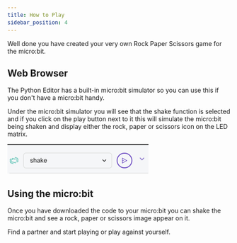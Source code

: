 ```yaml
---
title: How to Play
sidebar_position: 4
---
```


Well done you have created your very own Rock Paper Scissors game for the micro:bit.

## Web Browser

The Python Editor has a built-in micro:bit simulator so you can use this if you don't have a micro:bit handy.

Under the micro:bit simulator you will see that the shake function is selected and if you click on the play button next to it this will simulate the micro:bit being shaken and display either the rock, paper or scissors icon on the LED matrix.

![the shake function](./img/shakeFunction.png)

## Using the micro:bit

Once you have downloaded the code to your micro:bit you can shake the micro:bit and see a rock, paper or scissors image appear on it.

Find a partner and start playing or play against yourself.